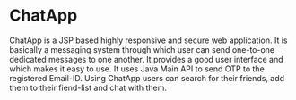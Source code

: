 # ChatApp
ChatApp is a JSP based highly responsive and secure web application. It is basically a messaging system through which user can send one-to-one dedicated messages to one another. It provides a good user interface and which makes it easy to use. It uses Java Main API to send OTP to the registered Email-ID. Using ChatApp users can search for their friends, add them to their fiend-list and chat with them.
